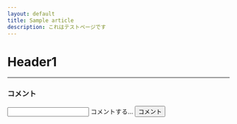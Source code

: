 ```yaml
---
layout: default
title: Sample article
description: これはテストページです
---
```

# Header1

--- 
### コメント
<link rel="stylesheet" href="comment.css">
<script src="comment.js" type="module"></script>

<div class="group">
  <input required="" type="text" id="comment-form" class="ef">
  <span class="highlight"></span>
  <span class="bar"></span>
  <label>コメントする...</label>
  <button class="button-17" onclick="addComment()">コメント</button>
</div>
<br>
<ul id="comments"></ul>
